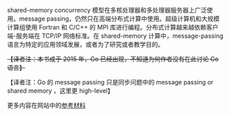 shared-memory concurrency 模型在多核处理器和多处理器服务器上广泛使用。message passing，仍然只在高端分布式计算中使用。超级计算机和大规模计算组使用 Fortran 和 C/C++ 的 MPI 库进行编程。分布式计算越来越依赖客户端-服务端在 TCP/IP 网络标准。在 shared-memory 计算中，message-passing 语言为特定的应用领域发展，或者为了研究或者教学目的。

~~【译者注：本书成于 2015 年，Go 已经出现，不知道为何作者没有在此讨论 Go 语言】~~

【译者注：Go 的 message passing 只是同步问题中的 message passing or shared memory ，这里更 high-level】

更多内容在网站中的[参考材料](./assets/supplementary_sections.pdf)